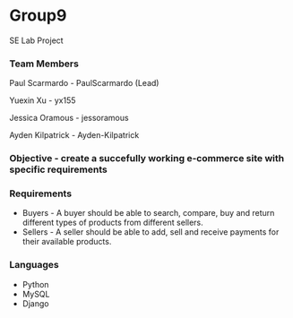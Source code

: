 # Group9
SE Lab Project
### Team Members
Paul Scarmardo - PaulScarmardo (Lead)

Yuexin Xu - yx155

Jessica Oramous - jessoramous

Ayden Kilpatrick - Ayden-Kilpatrick

### Objective - create a succefully working e-commerce site with specific requirements

### Requirements
* Buyers - A buyer should be able to search, compare, buy and return different types of products 
from different sellers.
* Sellers - A seller should be able to add, sell and receive payments for their available products.

### Languages
* Python
* MySQL
* Django

